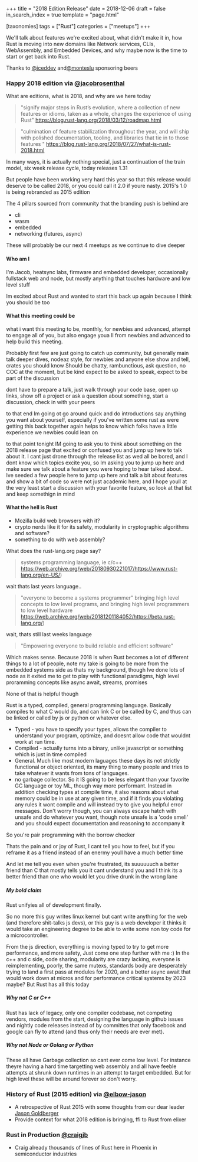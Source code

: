 +++
title = "2018 Edition Release"
date = 2018-12-06
draft = false
in_search_index = true
template = "page.html"

[taxonomies] 
tags = ["Rust"]
categories = ["meetups"] 
+++

We'll talk about features we're excited about, what didn't make it in, how Rust is moving into new domains like Network services, CLIs, WebAssembly, and Embedded Devices, and why maybe now is the time to start or get back into Rust.

<!-- more -->

Thanks to [@iceddev](https://github.com/iceddev) and[@monteslu](https://github.com/monteslu) sponsoring beers

### Happy 2018 edition via [@jacobrosenthal](https://github.com/jacobrosenthal)

What are editions, what is 2018, and why are we here today

> "signify major steps in Rust’s evolution, where a collection of new features or idioms, taken as a whole, changes the experience of using Rust"
> https://blog.rust-lang.org/2018/03/12/roadmap.html

> "culmination of feature stabilization throughout the year, and will ship with polished documentation, tooling, and libraries that tie in to those features "
> https://blog.rust-lang.org/2018/07/27/what-is-rust-2018.html

In many ways, it is actually nothing special, just a continuation of the train model, six week release cycle, today releases 1.31

But people have been working very hard this year so that this release would deserve to be called 2018, or you could call it 2.0 if youre nasty. 2015's 1.0 is being rebranded as 2015 edition

The 4 pillars sourced from community that the branding push is behind are

-   cli
-   wasm
-   embedded
-   networking (futures, async)

These will probably be our next 4 meetups as we continue to dive deeper

#### Who am I

I'm Jacob, heatsync labs, firmware and embedded developer, occasionally fullstack web and node, but mostly anything that touches hardware and low level stuff

Im excited about Rust and wanted to start this back up again because I think you should be too

#### What this meeting could be

what i want this meeting to be, monthly, for newbies and advanced, attempt to engage all of you, but also engage youa ll from newbies and advanced to help build this meeting.

Probably first few are just going to catch up community, but generally main talk deeper dives,
nodeaz style, for newbies and anyone else show and tell, crates you should know
Should be chatty, rambunctious, ask question, no COC at the moment, but be kind
expect to be asked to speak, expect to be part of the discussion

dont have to prepare a talk, just walk through your code base, open up links, show off a project or ask a question about something, start a discussion, check in with your peers

to that end Im going ot go around quick and do introductions say anything you want about yourself, especially if you've written some rust as were getting this back together again helps to know which folks have a little experience we newbies could lean on

to that point tonight IM going to ask you to think about something on the 2018 release page that excited or confused you and jump up here to talk about it. I cant just drone through the release list as wed all be bored, and I dont know which topics excite you, so Im asking you to jump up here and make sure we talk about a feature you were hoping to hear talked about.. Ive seeded a few people here to jump up here and talk a bit about features and show a bit of code so were not just academic here, and I hope youll at the very least start a discussion with your favorite feature, so look at that list and keep somethign in mind

#### What the hell is Rust

-   Mozilla build web browsers with it?
-   crypto nerds like it for its safety, modularity in cryptographic algorithms and software?
-   something to do with web assembly?

What does the rust-lang.org page say?

> systems programming language, ie c/c++
> https://web.archive.org/web/20180930221017/https://www.rust-lang.org/en-US/)

wait thats last years language..

> "everyone to become a systems programmer" bringing high level concepts to low level programs, and bringing high level programmers to low level hardware
> https://web.archive.org/web/20181201184052/https://beta.rust-lang.org/)

wait, thats still last weeks language

> "Empowering everyone to build reliable and efficient software"

Which makes sense. Because 2018 is when Rust becomes a lot of different things to a lot of people, note my take is going to be more from the embedded systems side as thats my background, though Ive done lots of node as it exited me to get to play with functional paradigms, high level proramming concepts like async await, streams, promises

None of that is helpful though

Rust is a typed, compiled, general programming language. Basically compiles to what C would do, and can link C or be called by C, and thus can be linked or called by js or python or whatever else.

-   Typed - you have to specify your types, allows the compiler to understand your program, optimize, and doesnt allow code that wouldnt work at run time.
-   Compiled - actually turns into a binary, unlike javascript or something which is just in time compiled
-   General. Much like most modern laguages these days its not strictly functional or object oriented, its many thing to many people and tries to take whatever it wants from tons of languages.
-   no garbage collector. So it IS going to be less elegant than your favorite GC language or toy ML, though way more performant. Instead in addition checking types at compile time, it also reasons about what memory could be in use at any given time, and if it finds you violating any rules it wont compile and will instead try to give you helpful error messages. Don't worry though, you can always escape hatch with unsafe and do whatever you want, though note unsafe is a 'code smell' and you should expect documentation and reasoning to accompany it

So you're pair programming with the borrow checker

Thats the pain and or joy of Rust, I cant tell you how to feel, but if you reframe it as a friend instead of an enermy youll have a much better time

And let me tell you even when you're frustrated, its suuuuuuch a better friend than C that mostly tells you it cant understand you and I think its a better friend than one who would let you drive drunk in the wrong lane

##### My bold claim

Rust unifyies all of development finally.

So no more this guy writes linux kernel but cant write anything for the web (and therefore shit-talks js devs), or this guy is a web developer it thinks it would take an engineering degree to be able to write some non toy code for a microcontroller.

From the js direction, everything is moving typed to try to get more performance, and more safety, Just come one step further with me :)
In the c++ and c side, code sharing, modularity are crazy lacking, everyone is reimplementing, poorly, the same mutexs, standards body are desperately trying to land a first pass at modules for 2020, and a better async await that would work down at micros and for performance critical systems by 2023 maybe?
But Rust has all this today

##### Why not C or C++

Rust has lack of legacy, only one compiler codebase, not competing vendors, modules from the start, designing the language in github issues and nightly code releases instead of by committes that only facebook and google can fly to attend (and thus only their needs are ever met).

##### Why not Node or Golang or Python

These all have Garbage collection so cant ever come low level. For instance theyre having a hard time targetting web assembly and all have feeble attempts at shrunk down runtimes in an attempt to target embedded. But for high level these will be around forever so don't worry.

### History of Rust (2015 edition) via [@elbow-jason](https://github.com/elbow-jason)

-   A retrospective of Rust 2015 with some thoughts from our dear leader [Jason Goldberger](https://github.com/elbow-jason)
-   Provide context for what 2018 edition is bringing, ffi to Rust from elixer

### Rust in Production [@craigjb](https://github.com/craigjb)

-   Craig already thousands of lines of Rust here in Phoenix in semiconductor industries
